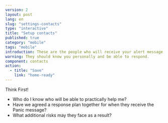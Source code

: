 ```yaml
---
version: 2
layout: post
lang: en
slug: "settings-contacts"
type: "interactive"
title: "Setup contacts"
published: true
category: "mobile"
tags: "mobile"
introduction: These are the people who will receive your alert message.
warning: They should know you personally and be able to respond.
component: contacts
action:
  - title: "Save"
    link: "home-ready"
---
```


Think First!

 - Who do I know who will be able to practically help me?
 - Have we agreed a response plan together for when they receive the Panic message? 
 - What additional risks may they face as a result?